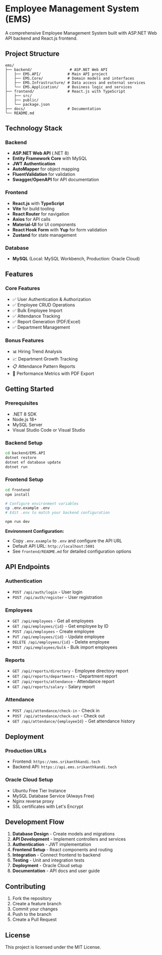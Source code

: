 # Employee Management System (EMS)

A comprehensive Employee Management System built with ASP.NET Web API backend and React.js frontend.

## Project Structure

```
ems/
├── backend/                 # ASP.NET Web API
│   ├── EMS.API/            # Main API project
│   ├── EMS.Core/           # Domain models and interfaces
│   ├── EMS.Infrastructure/ # Data access and external services
│   └── EMS.Application/    # Business logic and services
├── frontend/               # React.js with TypeScript
│   ├── src/
│   ├── public/
│   └── package.json
├── docs/                   # Documentation
└── README.md
```

## Technology Stack

### Backend
- **ASP.NET Web API** (.NET 8)
- **Entity Framework Core** with MySQL
- **JWT Authentication**
- **AutoMapper** for object mapping
- **FluentValidation** for validation
- **Swagger/OpenAPI** for API documentation

### Frontend
- **React.js** with **TypeScript**
- **Vite** for build tooling
- **React Router** for navigation
- **Axios** for API calls
- **Material-UI** for UI components
- **React Hook Form** with **Yup** for form validation
- **Zustand** for state management

### Database
- **MySQL** (Local: MySQL Workbench, Production: Oracle Cloud)

## Features

### Core Features
- ✅ User Authentication & Authorization
- ✅ Employee CRUD Operations
- ✅ Bulk Employee Import
- ✅ Attendance Tracking
- ✅ Report Generation (PDF/Excel)
- ✅ Department Management

### Bonus Features
- 📊 Hiring Trend Analysis
- 📈 Department Growth Tracking
- 📋 Attendance Pattern Reports
- 🎯 Performance Metrics with PDF Export

## Getting Started

### Prerequisites
- .NET 8 SDK
- Node.js 18+
- MySQL Server
- Visual Studio Code or Visual Studio

### Backend Setup
```bash
cd backend/EMS.API
dotnet restore
dotnet ef database update
dotnet run
```

### Frontend Setup
```bash
cd frontend
npm install

# Configure environment variables
cp .env.example .env
# Edit .env to match your backend configuration

npm run dev
```

**Environment Configuration:**
- Copy `.env.example` to `.env` and configure the API URL
- Default API URL: `http://localhost:5001`
- See `frontend/README.md` for detailed configuration options

## API Endpoints

### Authentication
- `POST /api/auth/login` - User login
- `POST /api/auth/register` - User registration

### Employees
- `GET /api/employees` - Get all employees
- `GET /api/employees/{id}` - Get employee by ID
- `POST /api/employees` - Create employee
- `PUT /api/employees/{id}` - Update employee
- `DELETE /api/employees/{id}` - Delete employee
- `POST /api/employees/bulk` - Bulk import employees

### Reports
- `GET /api/reports/directory` - Employee directory report
- `GET /api/reports/departments` - Department report
- `GET /api/reports/attendance` - Attendance report
- `GET /api/reports/salary` - Salary report

### Attendance
- `POST /api/attendance/check-in` - Check in
- `POST /api/attendance/check-out` - Check out
- `GET /api/attendance/{employeeId}` - Get attendance history

## Deployment

### Production URLs
- Frontend: `https://ems.srikanthkandi.tech`
- Backend API: `https://api.ems.srikanthkandi.tech`

### Oracle Cloud Setup
- Ubuntu Free Tier Instance
- MySQL Database Service (Always Free)
- Nginx reverse proxy
- SSL certificates with Let's Encrypt

## Development Flow

1. **Database Design** - Create models and migrations
2. **API Development** - Implement controllers and services
3. **Authentication** - JWT implementation
4. **Frontend Setup** - React components and routing
5. **Integration** - Connect frontend to backend
6. **Testing** - Unit and integration tests
7. **Deployment** - Oracle Cloud setup
8. **Documentation** - API docs and user guide

## Contributing

1. Fork the repository
2. Create a feature branch
3. Commit your changes
4. Push to the branch
5. Create a Pull Request

## License

This project is licensed under the MIT License.
